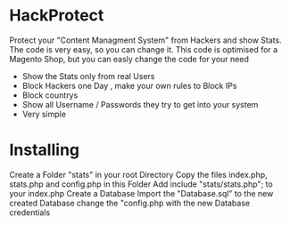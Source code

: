 # HackProtect
 
Protect your "Content Managment System" from Hackers and show Stats.
The code is very easy, so you can change it.
This code is optimised for a Magento Shop, but you can easly change the code for your need

- Show the Stats only from real Users
- Block Hackers one Day , make your own rules to Block IPs
- Block countrys
- Show all Username / Passwords they try to get into your system
- Very simple

# Installing

Create a Folder "stats" in your root Directory
Copy the files index.php, stats.php and config.php in this Folder
Add    include "stats/stats.php";    to your index.php
Create a Database
Import the "Database.sql" to the new created Database
change the "config.php with the new 	Database credentials

